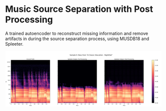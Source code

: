 # Music Source Separation with Post Processing

A trained autoencoder to reconstruct missing information and remove artifacts in during the source separation process, using MUSDB18 and Spleeter.


![alt text](NightOwl.jpg)
